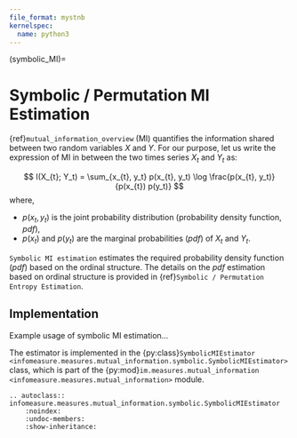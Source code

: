 ```yaml
---
file_format: mystnb
kernelspec:
  name: python3
---
```

(symbolic_MI)=
# Symbolic / Permutation MI Estimation
{ref}`mutual_information_overview` (MI) quantifies the information shared between two random variables $X$ and $Y$. For our purpose, let us write the expression of MI in between the two times series  $X_t$ and $Y_t$ as: 

$$
I(X_{t}; Y_t) = \sum_{x_{t}, y_t} p(x_{t}, y_t) \log \frac{p(x_{t}, y_t)}{p(x_{t}) p(y_t)}
$$
where,
- $p(x_t,y_t)$ is the joint probability distribution (probability density function, _pdf_),
- $p(x_t)$ and  $p(y_t)$ are the marginal probabilities (_pdf_) of $X_t$ and $Y_t$.

``Symbolic MI estimation`` estimates the required probability density function (_pdf_) based on the ordinal structure. The details on the _pdf_ estimation based on ordinal structure is provided in {ref}`Symbolic / Permutation Entropy Estimation`.

## Implementation
Example usage of symbolic MI estimation...

The estimator is implemented in the {py:class}`SymbolicMIEstimator <infomeasure.measures.mutual_information.symbolic.SymbolicMIEstimator>` class,
which is part of the {py:mod}`im.measures.mutual_information <infomeasure.measures.mutual_information>` module.

```{eval-rst}
.. autoclass:: infomeasure.measures.mutual_information.symbolic.SymbolicMIEstimator
    :noindex:
    :undoc-members:
    :show-inheritance:
```
